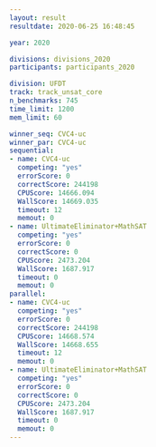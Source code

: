 ```yaml
---
layout: result
resultdate: 2020-06-25 16:48:45

year: 2020

divisions: divisions_2020
participants: participants_2020

division: UFDT
track: track_unsat_core
n_benchmarks: 745
time_limit: 1200
mem_limit: 60

winner_seq: CVC4-uc
winner_par: CVC4-uc
sequential:
- name: CVC4-uc
  competing: "yes"
  errorScore: 0
  correctScore: 244198
  CPUScore: 14666.094
  WallScore: 14669.035
  timeout: 12
  memout: 0
- name: UltimateEliminator+MathSAT
  competing: "yes"
  errorScore: 0
  correctScore: 0
  CPUScore: 2473.204
  WallScore: 1687.917
  timeout: 0
  memout: 0
parallel:
- name: CVC4-uc
  competing: "yes"
  errorScore: 0
  correctScore: 244198
  CPUScore: 14668.574
  WallScore: 14668.655
  timeout: 12
  memout: 0
- name: UltimateEliminator+MathSAT
  competing: "yes"
  errorScore: 0
  correctScore: 0
  CPUScore: 2473.204
  WallScore: 1687.917
  timeout: 0
  memout: 0
---
```

